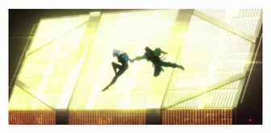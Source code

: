 <p align="center">
<img width="600" src="https://github.com/ErfanNikouie/ErfanNikouie/blob/main/cyberpunk.gif" alt="CyberpunkGif">
</p>
